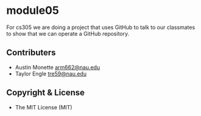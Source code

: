 # module05
For cs305 we are doing a project that uses GitHub to talk to our classmates to show that we can operate a GitHub repository.
## Contributers 
- Austin Monette arm662@nau.edu
- Taylor Engle tre59@nau.edu
## Copyright & License
- The MIT License (MIT)
